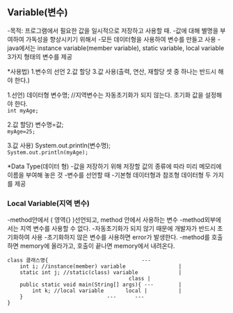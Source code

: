 ## Variable(변수)
-목적: 프로그램에서 필요한 값을 일시적으로 저장하고 사용할 때.
-값에 대해 별명을 부여하여 가독성을 향상시키기 위해서
-모든 데이터형을 사용하여 변수를 만들고 사용
-java에서는 instance variable(member variable), static variable, local variable 3가지 형태의 변수를 제공

*사용법)
1.변수의 선언
2.값 할당
3.값 사용(출력, 연산, 재할당 셋 중 하나는 반드시 해야 한다.)

1.선언)
데이터형 변수명; //지역변수는 자동초기화가 되지 않는다. 초기화 값을 설정해야 한다.<br>
``int myAge;``

2.값 할당)
변수명=값;<br>
``myAge=25;``

3.값 사용)
System.out.println(변수명);<br>
``System.out.println(myAge);``

*Data Type(데이터 형)
-값을 저장하기 위해 저장할 값의 종류에 따라 미리 메모리에 이름을 부여해 놓은 것
-변수를 선언할 때
-기본형 데이터형과 참조형 데이터형 두 가지를 제공

### Local Variable(지역 변수)
-method안에서 ( 영역{} )선언되고, method 안에서 사용하는 변수
-method외부에서는 지역 변수를 사용할 수 없다.
-자동초기화가 되지 않기 때문에 개발자가 반드시 초기화하여 사용
-초기화하지 않은 변수를 사용하면 error가 발생한다.
-method를 호출하면 memory에 올라가고, 호출이 끝나면 memory에서 내려온다.

```
class 클래스명{								 ---
	int i; //instance(member) variable				   |
	static int j; //static(class) variable			   |
									   class |
	public static void main(String[] args){	---		   |
		int k; //local variable		  local |  		   |
	}							---   	 ---
}
```


